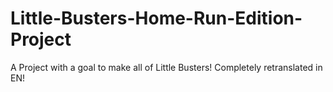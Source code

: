 # Little-Busters-Home-Run-Edition-Project
A Project with a goal to make all of Little Busters! Completely retranslated in EN!
